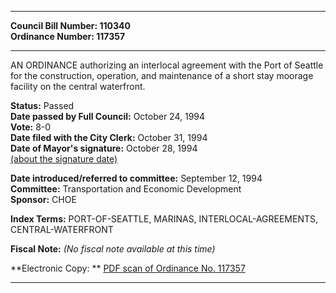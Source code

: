 * * * * *  
  
**Council Bill Number: [](#h0)[](#h2)110340**   
**Ordinance Number: 117357**  
  
* * * * *  
  
AN ORDINANCE authorizing an interlocal agreement with the Port of Seattle for the construction, operation, and maintenance of a short stay moorage facility on the central waterfront.  
  
**Status:** Passed   
**Date passed by Full Council:** October 24, 1994   
**Vote:** 8-0   
**Date filed with the City Clerk:** October 31, 1994   
**Date of Mayor's signature:** October 28, 1994   
[(about the signature date)](/~public/approvaldate.htm)   
  
  
**Date introduced/referred to committee:** September 12, 1994   
**Committee:** Transportation and Economic Development   
**Sponsor:** CHOE   
  
**Index Terms:** PORT-OF-SEATTLE, MARINAS, INTERLOCAL-AGREEMENTS, CENTRAL-WATERFRONT  
  
**Fiscal Note:** *(No fiscal note available at this time)*  
  
**Electronic Copy: ** [PDF scan of Ordinance No. 117357](/~archives/Ordinances/Ord_117357.pdf)  
  
* * * * *  
